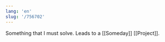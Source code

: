 ```yaml
---
lang: 'en'
slug: '/756702'
---
```


Something that I must solve.
Leads to a [[Someday]] [[Project]].
